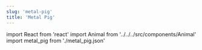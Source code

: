 ```yaml
---
slug: 'metal-pig'
title: 'Metal Pig'
---
```


import React from 'react'
import Animal from '../../../src/components/Animal'
import metal_pig from './metal_pig.json'

<Animal data={metal_pig} />
